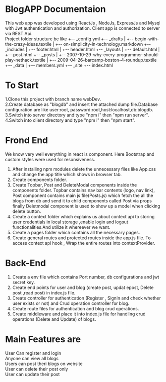 # BlogAPP Documentaion <br/>

This web app was developed using ReactJs , NodeJs, ExpressJs and Mysql with Jwt authentication and authorization. Client app is connected to server via REST Api.  <br/>
Project folder structure be like
+-- _config.yml
+-- _drafts
|   +-- begin-with-the-crazy-ideas.textile
|   +-- on-simplicity-in-technology.markdown
+-- _includes
|   +-- footer.html
|   +-- header.html
+-- _layouts
|   +-- default.html
|   +-- post.html
+-- _posts
|   +-- 2007-10-29-why-every-programmer-should-play-nethack.textile
|   +-- 2009-04-26-barcamp-boston-4-roundup.textile
+-- _data
|   +-- members.yml
+-- _site
+-- index.html
# To Start
1.Clone this project with branch name webDev.<br/>
2.Create database as "blogdb" and insert the attached dump file.Database configuration are like user:root, password:root,host:localhost,db:blogdb.<br/>
3.Switch into server directory and type "npm i" then "npm run server".<br/>
4.Switch into client directory and type "npm i" then "npm start".<br/>

 # Frond End
  We know very well everything in react is component. Here Bootstrap and custom styles were used for resonsiveness.<br/>
  1. After installing npm modules delete the unnecessary files like App.css and change the app title which shows in browser tab.<br/>
  2. Create components folder.<br/>
  3. Create Topbar, Post and DeleteModal components inside the components folder. Topbar contains nav bar contents (logo, nav link), Post component contains main js      file(Posts.js) which fetch the all the blogs from db  and send it to child components called Post via props finally Deletmodal component is used to show up a model when clicking delete button.</br>
  4. Create a context folder which explains us about context api to storing user credentials in local storage ,enable login and logout functionalities.And utilize it whereever we want. </br>
  5. Create a pages folder which contains all the necessary pages.<br/>
  6. Create general routes and protected routes inside the app.js file. To access context api hook , Wrap the entire routes into contextProvider.<br/>
  
 #  Back-End<br/> 
  1. Create a env file which contains Port number, db configurations and jwt secret key.<br/>
  2. Create end points for user and blog (create post, updat epost, Delete post ,read post) in index.js file.<br/>
  3. Create controller for authentication (Register , SignIn and check whether user exists or not) and Crud operation controller for blog.<br/>
  4. Create route files for authentication and blog crud operations.<br/>
  5. Create middleware and place it into index.js file for handling crud operations (Delete and Update) of blogs.

# Main Features are
  User Can register and login<br/>
  Anyone can view all blogs <br/>
  Users can post theri blogs on website <br/>
  User can delete their post only <br/>
  User can update their post <br/>
